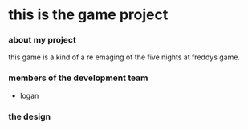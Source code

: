 # this is the game project

### about my project
this game is a kind of a re emaging of the five nights at freddys game. 

### members of the development team
- logan

### the design
